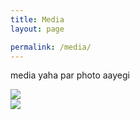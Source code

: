 ```yaml
---
title: Media
layout: page

permalink: /media/
---
```

media
yaha par photo aayegi

<div class="container">
    <div class="row">
        <div class="col"><img src="../images/image1.jpg"></div>
         <div class="col"><img src="../images/free-business-banner-vector.webp"></div>
    </div>
</div>
    